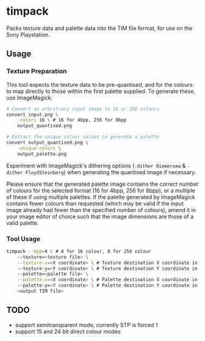 # timpack

Packs texture data and palette data into the TIM file format, for use on the Sony Playstation.

## Usage

### Texture Preparation

This tool expects the texture data to be pre-quantised, and for the colours to map directly
to those within the first palette supplied. To generate these, use ImageMagick:

```bash
# Convert an arbritrary input image to 16 or 256 colours
convert input.png \
	-colors 16 \ # 16 for 4bpp, 256 for 8bpp
	output_quantised.png

# Extract the unique colour values to generate a palette
convert output_quantised.png \
	-unique-colors \
	output_palette.png
```

Experiment with ImageMagick's dithering options (`-dither Riemersma` & `-dither FloydSteinberg`) when generating the quantised image if necessary.

Please ensure that the generated palette image contains the correct number of colours for the selected format (16 for 4bpp, 256 for 8bpp), or a multiple of these if using multiple palettes. If the palette generated by ImageMagick contains fewer colours than requested (which may be valid if the input image already had fewer than the specified number of colours), amend it in your image editor of choice such that the image dimensions are those of a valid palette.

### Tool Usage

```bash
timpack --bpp=4 \ # 4 for 16 colour, 8 for 256 colour
	--texture=<texture file> \
	--texture-x=<X coordinate> \ # Texture destination X coordinate in VRAM
	--texture-y=<Y coordinate> \ # Texture destination Y coordinate in VRAM
	--palette=<palette file> \
	--palette-x=<X coordinate> \ # Palette destination X coordinate in VRAM
	--palette-y=<Y coordinate> \ # Palette destination Y coordinate in VRAM
	<output TIM file>
```
## TODO

- support semitransparent mode, currently STP is forced 1
- support 15 and 24 bit direct colour modes
